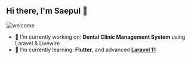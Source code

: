 ## Hi there, I'm Saepul 👋

<!--
**Saepulsaepul/Saepulsaepul** is a ✨ _special_ ✨ repository because its `README.md` (this file) appears on your GitHub profile.

Here are some ideas to get you started:

- 🔭 I’m currently working on ...
- 🌱 I’m currently learning ...
- 👯 I’m looking to collaborate on ...
- 🤔 I’m looking for help with ...
- 💬 Ask me about ...
- 📫 How to reach me: ...
- 😄 Pronouns: ...
- ⚡ Fun fact: ...
-->
![welcome](https://media3.giphy.com/media/v1.Y2lkPTc5MGI3NjExaTM2a3RlaHRnbG40dXdsb3F3MndsNHhyam94Y2Yyc2kwbHZ0dWZsbCZlcD12MV9pbnRlcm5hbF9naWZfYnlfaWQmY3Q9Zw/xUPGGDNsLvqsBOhuU0/giphy.gif)
- 🔭 I’m currently working on: **Dental Clinic Management System** using Laravel & Livewire
- 🌱 I’m currently learning: **Flutter**, and advanced [**Laravel 11**](https://laravel.com)
